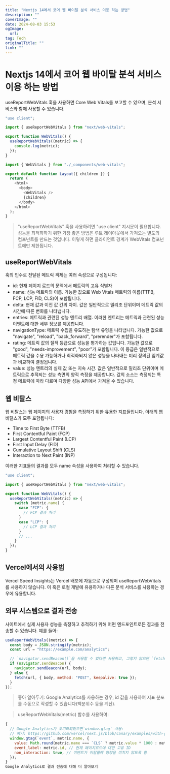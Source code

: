 ```yaml
---
title: "Nextjs 14에서 코어 웹 바이탈 분석 서비스 이용 하는 방법"
description: ""
coverImage: ""
date: 2024-08-03 15:53
ogImage: 
  url: 
tag: Tech
originalTitle: ""
link: ""
---
```




# Nextjs 14에서 코어 웹 바이탈 분석 서비스 이용 하는 방법

useReportWebVitals 훅을 사용하면 Core Web Vitals를 보고할 수 있으며, 분석 서비스와 함께 사용할 수 있습니다.

```js
"use client";

import { useReportWebVitals } from "next/web-vitals";

export function WebVitals() {
  useReportWebVitals((metric) => {
    console.log(metric);
  });
}
```

```js
import { WebVitals } from "./_components/web-vitals";

export default function Layout({ children }) {
  return (
    <html>
      <body>
        <WebVitals />
        {children}
      </body>
    </html>
  );
}
```

<div class="content-ad"></div>

> "useReportWebVitals" 훅을 사용하려면 "use client" 지시문이 필요합니다. 성능을 최적화하기 위한 가장 좋은 방법은 루트 레이아웃에서 가져오는 별도의 컴포넌트를 만드는 것입니다. 이렇게 하면 클라이언트 경계가 WebVitals 컴포넌트에만 제한됩니다.

## useReportWebVitals

훅의 인수로 전달된 메트릭 객체는 여러 속성으로 구성됩니다:

- id: 현재 페이지 로드의 문맥에서 메트릭의 고유 식별자
- name: 성능 메트릭의 이름. 가능한 값으로 Web Vitals 메트릭의 이름(TTFB, FCP, LCP, FID, CLS)이 포함됩니다.
- delta: 현재 값과 이전 값 간의 차이. 값은 일반적으로 밀리초 단위이며 메트릭 값의 시간에 따른 변화를 나타냅니다.
- entries: 메트릭과 관련된 성능 엔트리 배열. 이러한 엔트리는 메트릭과 관련된 성능 이벤트에 대한 세부 정보를 제공합니다.
- navigationType: 메트릭 수집을 유도하는 탐색 유형을 나타냅니다. 가능한 값으로 "navigate", "reload", "back_forward", "prerender"가 포함됩니다.
- rating: 메트릭 값의 질적 등급으로 성능을 평가하는 값입니다. 가능한 값으로 "good", "needs-improvement", "poor"가 포함됩니다. 이 등급은 일반적으로 메트릭 값을 수용 가능하거나 최적화되지 않은 성능을 나타내는 미리 정의된 임계값과 비교하여 결정됩니다.
- value: 성능 엔트리의 실제 값 또는 지속 시간. 값은 일반적으로 밀리초 단위이며 메트릭으로 추적되는 성능 측면의 양적 측정을 제공합니다. 값의 소스는 측정되는 특정 메트릭에 따라 다르며 다양한 성능 API에서 가져올 수 있습니다.

<div class="content-ad"></div>

## 웹 비탈스

웹 비탈스는 웹 페이지의 사용자 경험을 측정하기 위한 유용한 지표들입니다. 아래의 웹 비탈스가 모두 포함됩니다:

- Time to First Byte (TTFB)
- First Contentful Paint (FCP)
- Largest Contentful Paint (LCP)
- First Input Delay (FID)
- Cumulative Layout Shift (CLS)
- Interaction to Next Paint (INP)

이러한 지표들의 결과를 모두 name 속성을 사용하여 처리할 수 있습니다.

<div class="content-ad"></div>

```typescript
"use client";

import { useReportWebVitals } from "next/web-vitals";

export function WebVitals() {
  useReportWebVitals((metric) => {
    switch (metric.name) {
      case "FCP": {
        // FCP 결과 처리
      }
      case "LCP": {
        // LCP 결과 처리
      }
      // ...
    }
  });
}
```

## Vercel에서의 사용법

Vercel Speed Insights는 Vercel 배포에 자동으로 구성되며 useReportWebVitals를 사용하지 않습니다. 이 훅은 로컬 개발에 유용하거나 다른 분석 서비스를 사용하는 경우에 유용합니다.

## 외부 시스템으로 결과 전송

<div class="content-ad"></div>

사이트에서 실제 사용자 성능을 측정하고 추적하기 위해 어떤 엔드포인트로든 결과를 전송할 수 있습니다. 예를 들어:

```js
useReportWebVitals((metric) => {
  const body = JSON.stringify(metric);
  const url = "https://example.com/analytics";

  // `navigator.sendBeacon()`을 사용할 수 있다면 사용하고, 그렇지 않으면 `fetch()`를 사용합니다.
  if (navigator.sendBeacon) {
    navigator.sendBeacon(url, body);
  } else {
    fetch(url, { body, method: "POST", keepalive: true });
  }
});
```

> 좋아 알아두기: Google Analytics를 사용하는 경우, id 값을 사용하여 지표 분포를 수동으로 작성할 수 있습니다(백분위수 등을 계산).

> useReportWebVitals(metric) 함수를 사용하여:

```js
{
  // Google Analytics가 초기화되었으면`window.gtag` 사용:
  // 예시: https://github.com/vercel/next.js/blob/canary/examples/with-google-analytics/pages/_app.js
  window.gtag(`event`, metric.name, {
    value: Math.round(metric.name === `CLS` ? metric.value * 1000 : metric.value), // 값은 정수여야 합니다
    event_label: metric.id, // 현재 페이지로드에 대한 고유 ID
    non_interaction: true, // 이벤트가 이탈률에 영향을 미치지 않도록 함
  });
}
Google Analytics로 결과 전송에 대해 더 알아보기
```

<div class="content-ad"></div>
